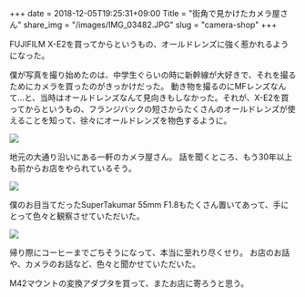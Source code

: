 +++
date  = 2018-12-05T19:25:31+09:00
Title = "街角で見かけたカメラ屋さん"
share_img = "/images/IMG_03482.JPG"
slug = "camera-shop"
+++

FUJIFILM X-E2を買ってからというもの、オールドレンズに強く惹かれるようになった。

僕が写真を撮り始めたのは、中学生ぐらいの時に新幹線が大好きで、それを撮るためにカメラを買ったのがきっかけだった。
動き物を撮るのにMFレンズなんて...と、当時はオールドレンズなんて見向きもしなかった。それが、X-E2を買ってからというもの、フランジバックの短さからたくさんのオールドレンズが使えることを知って、徐々にオールドレンズを物色するように。


![](/images/IMG_03482.JPG)

地元の大通り沿いにある一軒のカメラ屋さん。
話を聞くところ、もう30年以上も前からお店をやられているそう。


![](/images/IMG_0349.JPG)

僕のお目当てだったSuperTakumar 55mm F1.8もたくさん置いてあって、手にとって色々と観察させていただいた。

![](/images/IMG_03472.JPG)

帰り際にコーヒーまでごちそうになって、本当に至れり尽くせり。
お店のお話や、カメラのお話など、色々と聞かせていただいた。

M42マウントの変換アダプタを買って、またお店に寄ろうと思う。